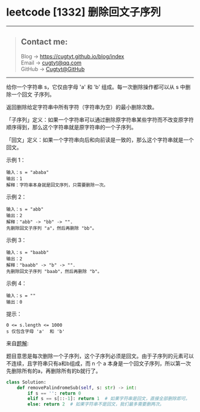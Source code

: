 # leetcode [1332] 删除回文子序列

---
> ## Contact me:
> Blog -> <https://cugtyt.github.io/blog/index>  
> Email -> <cugtyt@qq.com>  
> GitHub -> [Cugtyt@GitHub](https://github.com/Cugtyt)

---

给你一个字符串 s，它仅由字母 'a' 和 'b' 组成。每一次删除操作都可以从 s 中删除一个回文 子序列。

返回删除给定字符串中所有字符（字符串为空）的最小删除次数。

「子序列」定义：如果一个字符串可以通过删除原字符串某些字符而不改变原字符顺序得到，那么这个字符串就是原字符串的一个子序列。

「回文」定义：如果一个字符串向后和向前读是一致的，那么这个字符串就是一个回文。 

示例 1：
```
输入：s = "ababa"
输出：1
解释：字符串本身就是回文序列，只需要删除一次。
```

示例 2：
```
输入：s = "abb"
输出：2
解释："abb" -> "bb" -> "". 
先删除回文子序列 "a"，然后再删除 "bb"。
```

示例 3：
```
输入：s = "baabb"
输出：2
解释："baabb" -> "b" -> "". 
先删除回文子序列 "baab"，然后再删除 "b"。
```

示例 4：
```
输入：s = ""
输出：0
```

提示：
```
0 <= s.length <= 1000
s 仅包含字母 'a'  和 'b'
```

来自[题解](https://leetcode-cn.com/problems/remove-palindromic-subsequences/solution/san-xing-python3jie-fa-by-ml-zimingmeng/):

题目意思是每次删除一个子序列，这个子序列必须是回文。由于子序列的元素可以不连续，且字符串只有a和b组成，而 n 个 a 本身是一个回文子序列，所以第一次先删除所有的a，再删除所有的b就行了。

``` python
class Solution:
    def removePalindromeSub(self, s: str) -> int:
        if s == '': return 0
        elif s == s[::-1]: return 1  # 如果字符串是回文，直接全部删除即可。
        else: return 2  # 如果字符串不是回文，我们最多需要删两次。
```
